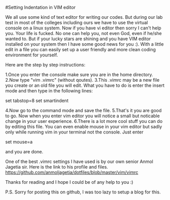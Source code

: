 #Setting Indentation in VIM editor

We all use some kind of text editor for writing our codes. But during our lab test in most of the colleges including ours we have to use the virtual console on a linux system. Now if you have vi editor then sorry I can't help you. Your life is fucked. No one can help you, not even God, even if he/she wanted to. But if your lucky stars are shining and you have VIM editor installed on your system then I have some good news for you :). With a little edit in a file you can easily set up a user friendly and more clean coding environment for yourself. 

Here are the step by step instructions:

1.Once you enter the console make sure you are in the home directory.
2.Now type "vim .vimrc" (without qoutes).
3.This .vimrc may be a new file you create or an old file you will edit. What you have to do is enter the insert mode and then type in the following lines:

set tabstop=8
set smartindent

4.Now go to the command mode and save the file.
5.That's it you are good to go. Now when you enter vim editor you will notice a small but noticable change in your user experience.
6.There is a lot more cool stuff you can do by editing this file. You can even enable  mouse in your vim editor but sadly only while running vim in your terminal not the console. Just enter

set mouse=a

and you are done.


One of the best .vimrc settings I have used is by our own senior Anmol Jagetia sir. Here is the link to his profile and files. https://github.com/anmoljagetia/dotfiles/blob/master/vim/vimrc 

Thanks for reading and I hope I could be of any help to you :)

P.S. Sorry for posting this on github, I was too lazy to setup a blog for this.
